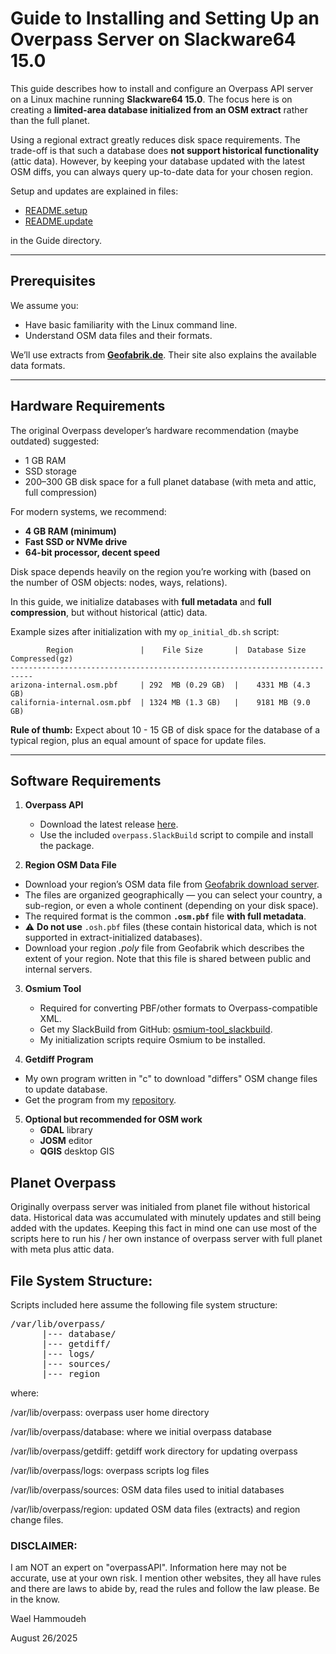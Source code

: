 
# Guide to Installing and Setting Up an Overpass Server on Slackware64 15.0

This guide describes how to install and configure an Overpass API server on a Linux
machine running **Slackware64 15.0**. The focus here is on creating a
**limited-area database initialized from an OSM extract** rather than the full planet.

Using a regional extract greatly reduces disk space requirements. The trade-off is
that such a database does **not support historical functionality** (attic data).
However, by keeping your database updated with the latest OSM diffs, you can always
query up-to-date data for your chosen region.

Setup and updates are explained in files:

  - [README.setup](overpass.SlackBuild/guide/README.setup)
  - [README.update](overpass.SlackBuild/guide/README.update)

in the Guide directory.

---

## Prerequisites

We assume you:

- Have basic familiarity with the Linux command line.
- Understand OSM data files and their formats.

We’ll use extracts from **[Geofabrik.de](https://www.geofabrik.de/data/download.html)**.
Their site also explains the available data formats.

---

## Hardware Requirements

The original Overpass developer’s hardware recommendation (maybe outdated) suggested:

- 1 GB RAM
- SSD storage
- 200–300 GB disk space for a full planet database (with meta and attic, full compression)

For modern systems, we recommend:

- **4 GB RAM (minimum)**
- **Fast SSD or NVMe drive**
- **64-bit processor, decent speed**

Disk space depends heavily on the region you’re working with (based on the number of
OSM objects: nodes, ways, relations).

In this guide, we initialize databases with **full metadata** and **full compression**,
but without historical (attic) data.

Example sizes after initialization with my `op_initial_db.sh` script:

```
        Region               |    File Size       |  Database Size Compressed(gz)
---------------------------------------------------------------------------
arizona-internal.osm.pbf     | 292  MB (0.29 GB)  |    4331 MB (4.3 GB)
california-internal.osm.pbf  | 1324 MB (1.3 GB)   |    9181 MB (9.0 GB)
```

**Rule of thumb:** Expect about 10 - 15 GB of disk space for the database of a typical
region, plus an equal amount of space for update files.

---

## Software Requirements

1. **Overpass API**
   - Download the latest release [here](https://dev.overpass-api.de/releases/).
   - Use the included `overpass.SlackBuild` script to compile and install the package.

2.  **Region OSM Data File**
   - Download your region’s OSM data file from [Geofabrik download server](https://download.geofabrik.de).
   - The files are organized geographically — you can select your country, a sub-region,
   or even a whole continent (depending on your disk space).
   - The required format is the common **`.osm.pbf`** file **with full metadata**.
   - ⚠️ **Do not use** `.osh.pbf` files (these contain historical data, which is not
   supported in extract-initialized databases).
   - Download your region *.poly* file from Geofabrik which describes the extent of your region.
   Note that this file is shared between public and internal servers.

3. **Osmium Tool**
   - Required for converting PBF/other formats to Overpass-compatible XML.
   - Get my SlackBuild from GitHub:
   [osmium-tool_slackbuild](https://github.com/waelhammoudeh/osmium-tool_slackbuild).
   - My initialization scripts require Osmium to be installed.

4. **Getdiff Program**
  - My own program written in "c" to download "differs" OSM change files to
  update database.
  - Get the program from my [repository](https://github.com/waelhammoudeh/getdiff).

5. **Optional but recommended for OSM work**
   - **GDAL** library
   - **JOSM** editor
   - **QGIS** desktop GIS

## Planet Overpass

Originally overpass server was initialed from planet file without historical data.
Historical data was accumulated with minutely updates and still being added with
the updates. Keeping this fact in mind one can use most of the scripts here to run
his / her own instance of overpass server with full planet with meta plus attic data.

## File System Structure:

Scripts included here assume the following file system structure:

<pre>
/var/lib/overpass/
      |--- database/
      |--- getdiff/
      |--- logs/
      |--- sources/
      |--- region
</pre>

where:

/var/lib/overpass: overpass user home directory

/var/lib/overpass/database: where we initial overpass database

/var/lib/overpass/getdiff: getdiff work directory for updating overpass

/var/lib/overpass/logs: overpass scripts log files

/var/lib/overpass/sources: OSM data files used to initial databases

/var/lib/overpass/region: updated OSM data files (extracts) and region change files.

### DISCLAIMER:
I am NOT an expert on "overpassAPI". Information here may not be accurate, use
at your own risk. I mention other websites, they all have rules and there are laws
to abide by, read the rules and follow the law please. Be in the know.

Wael Hammoudeh

August 26/2025
